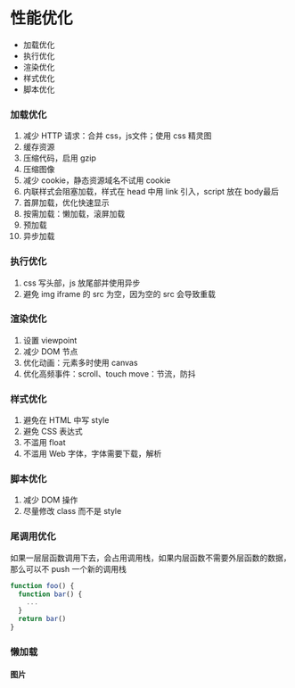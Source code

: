 # 性能优化

* 加载优化
* 执行优化
* 渲染优化
* 样式优化
* 脚本优化

### 加载优化

1. 减少 HTTP 请求：合并 css，js文件；使用 css 精灵图
2. 缓存资源
3. 压缩代码，启用 gzip
4. 压缩图像
5. 减少 cookie，静态资源域名不试用 cookie
6. 内联样式会阻塞加载，样式在 head 中用 link 引入，script 放在 body最后
7. 首屏加载，优化快速显示
8. 按需加载：懒加载，滚屏加载
9. 预加载
10. 异步加载

### 执行优化

1. css 写头部，js 放尾部并使用异步
2. 避免 img iframe 的 src 为空，因为空的 src 会导致重载

### 渲染优化

1. 设置 viewpoint
2. 减少 DOM 节点
3. 优化动画：元素多时使用 canvas
4. 优化高频事件：scroll、touch move：节流，防抖

### 样式优化

1. 避免在 HTML 中写 style
2. 避免 CSS 表达式
3. 不滥用 float
4. 不滥用 Web 字体，字体需要下载，解析

### 脚本优化

1. 减少 DOM 操作
2. 尽量修改 class 而不是 style

### 尾调用优化

如果一层层函数调用下去，会占用调用栈，如果内层函数不需要外层函数的数据，那么可以不 push 一个新的调用栈

```js
function foo() {
  function bar() {
    ...
  }
  return bar()
}
```

### 懒加载

#### 图片
